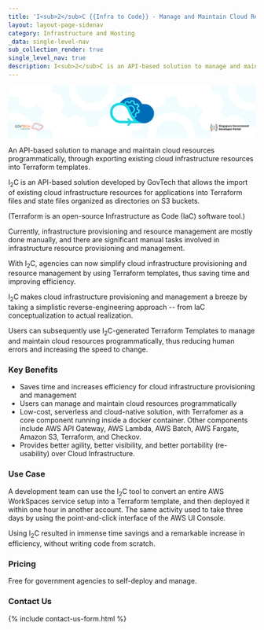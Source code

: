 ```yaml
---
title: 'I<sub>2</sub>C {{Infra to Code}} - Manage and Maintain Cloud Resources Programmatically'
layout: layout-page-sidenav
category: Infrastructure and Hosting
_data: single-level-nav
sub_collection_render: true
single_level_nav: true
description: I<sub>2</sub>C is an API-based solution to manage and maintain cloud resources programmatically. Learn more!
---
```


![Infra to Code header banner](/assets/img/I2C-NewHeaderBanner.png)

An API-based solution to manage and maintain cloud resources programmatically, through exporting existing cloud infrastructure resources into Terraform templates.

I<sub>2</sub>C is an API-based solution developed by GovTech that allows the import of existing cloud infrastructure resources for applications into Terraform files and state files organized as directories on S3 buckets.

(Terraform is an open-source Infrastructure as Code (IaC) software tool.)

Currently, infrastructure provisioning and resource management are mostly done manually, and there are significant manual tasks involved in infrastructure resource provisioning and management.

With I<sub>2</sub>C, agencies can now simplify cloud infrastructure provisioning and resource management by using Terraform templates, thus saving time and improving efficiency.

I<sub>2</sub>C  makes cloud infrastructure provisioning and management a breeze by taking a simplistic reverse-engineering approach -- from IaC conceptualization to actual realization.

Users can subsequently use I<sub>2</sub>C-generated Terraform Templates to manage and maintain cloud resources programmatically, thus reducing human errors and increasing the speed to change.  


### Key Benefits  

- Saves time and increases efficiency for cloud infrastructure provisioning and management
- Users can manage and maintain cloud resources programmatically 
- Low-cost, serverless and cloud-native solution, with Terrafomer as a core component running inside a docker container. Other components include AWS API Gateway, AWS Lambda, AWS Batch, AWS Fargate, Amazon S3, Terraform, and Checkov.
- Provides better agility, better visibility, and better portability (re-usability) over Cloud Infrastructure.

### Use Case

A development team can use the I<sub>2</sub>C tool to convert an entire AWS WorkSpaces service setup into a Terraform template, and then deployed it within one hour in another account. The same activity used to take three days by using the point-and-click interface of the AWS UI Console.

Using I<sub>2</sub>C resulted in immense time savings and a remarkable increase in efficiency, without writing code from scratch.

### Pricing

Free for government agencies to self-deploy and manage. 

### Contact Us

{% include contact-us-form.html %} 
